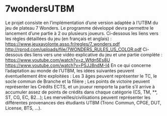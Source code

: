 # 7wondersUTBM

Le projet consiste en l’implémentation d’une version adaptée à l’UTBM du jeu de plateau 7 Wonders.
Le programme développé devra permettre le lancement d’une partie à 2 ou plusieurs joueurs.
Ci-dessous les liens vers les règles détaillées du jeu (en français et anglais) :
https://www.jeuxavolonte.asso.fr/regles/7_wonders.pdf http://rprod.com/uploads/file/7WONDERS_RULES_US_COLOR.pdf Ci-dessous des liens vers une vidéo explicative du jeu et une partie complète : https://www.youtube.com/watch?v=z_Wfdn5Es8U https://www.youtube.com/watch?v=PSJJ8ndM-I4
En ce qui concerne l’adaptation au monde de l’UTBM, les idées suivantes peuvent éventuellement être exploitées : Les 3 âges peuvent représenter le TC, le socle commun de Branche et la filière ; Les points de victoire peuvent représenter les Crédits ECTS, et un joueur remporte la partie s’il arrive à accumuler assez de points de crédits dans chaque catégorie (CS, TM, **, ST, CG, EC, B2...); Les merveilles/civilisations peuvent représenter les différentes provenances des étudiants UTBM (Tronc Commun, CPGE, DUT, License, BTS, ...).
